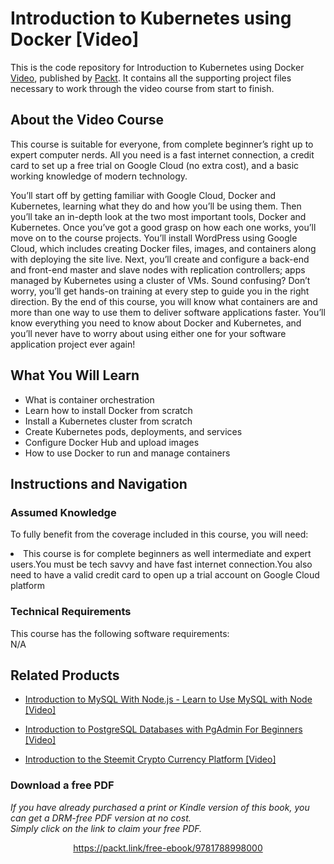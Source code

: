 


# Introduction to Kubernetes using Docker [Video]
This is the code repository for Introduction to Kubernetes using Docker [Video](https://www.packtpub.com/virtualization-and-cloud/introduction-kubernetes-using-docker-video), published by [Packt](https://www.packtpub.com/?utm_source=github). It contains all the supporting project files necessary to work through the video course from start to finish.
## About the Video Course
This course is suitable for everyone, from complete beginner’s right up to expert computer nerds. All you need is a fast internet connection, a credit card to set up a free trial on Google Cloud (no extra cost), and a basic working knowledge of modern technology.

You’ll start off by getting familiar with Google Cloud, Docker and Kubernetes, learning what they do and how you’ll be using them. Then you’ll take an in-depth look at the two most important tools, Docker and Kubernetes. Once you’ve got a good grasp on how each one works, you’ll move on to the course projects. You’ll install WordPress using Google Cloud, which includes creating Docker files, images, and containers along with deploying the site live. Next, you’ll create and configure a back-end and front-end master and slave nodes with replication controllers; apps managed by Kubernetes using a cluster of VMs. Sound confusing? Don’t worry, you’ll get hands-on training at every step to guide you in the right direction. By the end of this course, you will know what containers are and more than one way to use them to deliver software applications faster. You’ll know everything you need to know about Docker and Kubernetes, and you’ll never have to worry about using either one for your software application project ever again!



<H2>What You Will Learn</H2>
<DIV class=book-info-will-learn-text>
<UL>
<LI> What is container orchestration</LI>
<LI>Learn how to install Docker from scratch</LI>
<LI>Install a Kubernetes cluster from scratch</LI>
<LI>Create Kubernetes pods, deployments, and services</LI>
<LI>Configure Docker Hub and upload images</LI>
<LI>How to use Docker to run and manage containers</LI>
</UL></DIV>

## Instructions and Navigation
### Assumed Knowledge
To fully benefit from the coverage included in this course, you will need:<br/>
<DIV class=book-info-will-learn-text>
<LI> This course is for complete beginners as well intermediate and expert users.You must be tech savvy and have fast internet connection.You also need to have a valid credit card to open up a trial account on Google Cloud platform	</li>
<DIV>

### Technical Requirements
This course has the following software requirements:<br/>
N/A

## Related Products
* [Introduction to MySQL With Node.js - Learn to Use MySQL with Node [Video]
](https://www.packtpub.com/application-development/introduction-mysql-nodejs-learn-use-mysql-node-video)

* [Introduction to PostgreSQL Databases with PgAdmin For Beginners [Video]
]( https://www.packtpub.com/application-development/introduction-postgresql-databases-pgadmin-beginners-video)

* [Introduction to the Steemit Crypto Currency Platform [Video]
]( https://www.packtpub.com/application-development/introduction-steemit-crypto-currency-platform-video)

### Download a free PDF

 <i>If you have already purchased a print or Kindle version of this book, you can get a DRM-free PDF version at no cost.<br>Simply click on the link to claim your free PDF.</i>
<p align="center"> <a href="https://packt.link/free-ebook/9781788998000">https://packt.link/free-ebook/9781788998000 </a> </p>